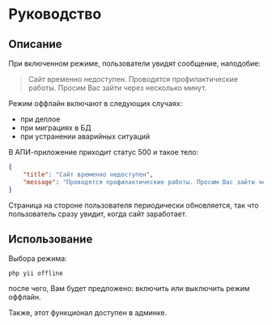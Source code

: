Руководство
===

## Описание

При включенном режиме, пользователи увидят сообщение, наподобие:

> Сайт временно недоступен.
> Проводятся профилактические работы. Просим Вас зайти через несколько минут.

Режим оффлайн включают в следующих случаях:

* при деплое
* при миграциях в БД
* при устранении аварийных ситуаций

В АПИ-приложение приходит статус 500 и такое тело:

```json
{
    "title": "Сайт временно недоступен",
    "message": "Проводятся профилактические работы. Просим Вас зайти через несколько минут."
}
```

Страница на стороне пользователя периодически обновляется, 
так что пользователь сразу увидит, когда сайт заработает.

## Использование

Выбора режима:

```
php yii offline
```

после чего, Вам будет предложено: включить или выключить режим оффлайн.

Также, этот функционал доступен в админке.